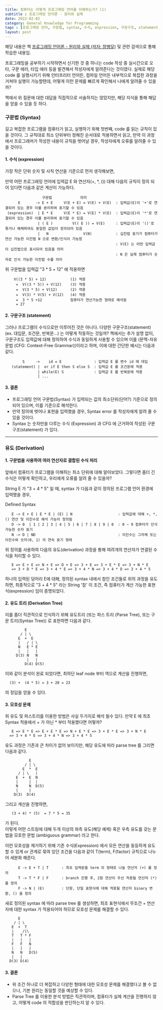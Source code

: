 ```yaml
---
title: 컴퓨터는 어떻게 프로그래밍 언어를 이해하는가? (1)
subtitle : 프로그래밍 언어론 - 원리와 실제
date: 2022-02-02
category: General Knowledge for Programming
tags : [프로그래밍 언어, 구문법, syntax, 수식, expression, 구문구조, statement, 문맥-자유 문법, CFG, Context Free Grammar]
layout: post
---
```


해당 내용은 책 [프로그래밍 언어론 - 원리와 실제 (저자: 창병모)](http://www.kyobobook.co.kr/product/detailViewKor.laf?mallGb=KOR&ejkGb=KOR&barcode=9791185578729) 및 관련 검색으로 통해 학습한 내용임.


프로그래밍을 공부하기 시작하면서 신기한 것 중 하나는 code 작성 중 실시간으로 오타, 구문 에러, 타입 에러 등을 발견해서 작성자에게 알려준다는 것이였다. 실제로 해당 code 를 실행시키기 위해 인터프리터 언어든, 컴파일 언어든 내부적으로 복잡한 과정을 거쳐야 실행이 가능할텐데, 어떻게 이런 문제를 빠르게 확인해서 나에게 알려줄 수 있을까?

책에서 위 질문에 대한 대답을 직접적으로 서술하지는 않았지만, 해당 지식을 통해 해답을 얻을 수 있을 듯 하다.


### 구문법 (Syntax)

길고 복잡한 프로그램을 컴퓨터가 읽고, 실행하기 위해 첫번째, code 를 읽는 규칙이 있을 것이다. 그 규칙대로 최소 단위부터 정해진 순서대로 적용하면서 읽고, 만약 이 과정에서 프로그래머가 작성한 내용이 규칙을 벗어날 경우, 작성자에게 오류를 알려줄 수 있을 것이다.

#### 1. 수식 (expression)

  가장 작은 단위 숫자 및 사칙 연산을 기준으로 먼저 생각해보면,

  만약 어떤 프로그래밍 언어에 입력값 E 와 연산자(+, *, ()) 대해 다음의 규칙이 정의 되어 있다면 다음과 같은 계산이 가능하다.


                     구문법             의미                      
          E       -> E + E     V(E + E) = V(E) + V(E)  : 입력값(E)이 '+'로 연결되어 있는 경우 이를 분리하여 표기할 수 있음  
     (expression)  | E * E     V(E * E) = V(E) * V(E)  : 입력값(E)이 '*'로 연결되어 있는 경우 이를 분리하여 표기할 수 있음
                   | ( E )         V(( E )) = V(E)     : 입력값(E)이 '()'로 묶거나 해체하여도 동일한 값임이 정의되어 있음
                   |   N                V(N)           : 십진법 표기가 컴퓨터가 연산 가능한 이진법 N 으로 변환/인식이 가능함
                                                       : V(E) 는 어떤 입력값이 십진법으로 표시되어 있음을 의미
                                                       : N 은 실제 컴퓨터가 숫자로 인식 가능한 이진법 수를 의미

  위 구문법을 입력값 "3 * 5 + 12" 에 적용하면

        V((3 * 5) + 12)           (1) 적용                        
         =  V((3 * 5)) + V(12)    (3) 적용                       
         =  V(3 * 5) + V(12)      (2) 적용                       
         =  V(3) * V(5) + V(12)   (4) 적용                       
         =  3 * 5 +12             컴퓨터가 연산가능한 형태로 해석됨
         = 27                                                    

#### 2. 구문구조 (statement)

그러나 프로그램이 수식으로만 이루어진 것은 아니다.
다양한 구문구조(statement) (ex. 대입문, 조건문, 반복문...) 는 어떻게 작동하는 것일까?
책에서는 추가 설명 없이, 구문구조도 입력값에 대해 정의하여 수식과 동일하게 사용할 수 있으며 이를 (문맥-자유 문법 (CFG: Context-Free Grammar))이라고 하며, 이에 대한 간단한 예시는 다음과 같다.

            S     ->    id = E               : 입력값 E 를 변수 id 에 대입    
       (statement) |  or if E then S else S  : 입력값 E 를 조건문에 적용     
                   | while(E) S              : 입력값 E 를 반복문에 적용      
                   | ...                                              

#### 3. 결론
 * 프로그래밍 언어 구문법(Syntax) 가 입력되는 값의 최소단위(단어?) 기준으로 정의되어 있으며, 이를 기준으로 해석한다.
 * 만약 정의에 벗어나 표현을 입력했을 경우, Syntax error 를 작성자에게 알려 줄 수 있을 것이다.
 * Syntax 는 숫자만을 다루는 수식 (Expression) 과 CFG 에 근거하여 작성된 구문구조(statement) 가 있다.

------------------------------------------------------------------------------
### 유도 (Derivation)

#### 1. 구문법을 사용하여 여러 연산자로 결합된 수식 처리

앞에서 컴퓨터가 프로그램을 이해하는 최소 단위에 대해 알아보았다. 그렇다면 좀더 긴 수식은 어떻게 확인하고, 우리에게 오류를 알려 줄 수 있을까?

String E 가 "3 + 4 * 5" 일 때, syntax 가 다음과 같이 정의된 프로그램 언어 환경에 입력했을 경우,

  Defined Syntax

       E -> E + E | E * E | (E) | N                     : 입력값에 대해 +, *, () 연산 및 이진수로 해석 가능이 정의됨
       D -> 0  | 1 | 2 | 3 | 4 | 5 | 6 | 7 | 8 | 9 | 0  : 0 ~ 9 컴퓨터가 인식 가능한 숫자 표기
       N -> D | ND                                      : 이진수는 그자체 또는 이진수와 숫자(0, 1) 의 연속 표기 형태

위 정의를 사용하여 다음의 유도(derivation) 과정을 통해 여려개의 연산자가 연결된 수식을 처리할 수 있다.

       E => E + E => N + E => D + E => 3 + E => 3 + E * E => 3 + N * E  
       => 3 + D * E => 3 + 4 * E => 3 + 4 * N => 3 + 4 * D => 3 + 4 * 5

하나의 입력된 덩어리 E에 대해, 정의된 syntax 내에서 참인 조건들로 위의 과정을 유도하면, 최종적으로 "3 + 4 * 5" 라는 String '참' 이 조건, 즉 컴퓨터가 계산 가능한 표현식(expression) 임이 증명되었다.

 #### 2. 유도 트리 (Derivation Tree)

 이를 좀더 직관적으로 인식하기 위해 유도트리 (또는 파스 트리 (Parse Tree), 또는 구문 트리(Syntax Tree)) 로 표현하면 다음과 같다.

             E
           / | \   
          E  +  E
          |   / | \
          N   E * E
          |   |   |
         D(3) N   N
              |   |
             D(4) D(5)

이와 같이 분석이 완료 되었다면, 최하단 leaf node 부터 역으로 계산을 진행하면,

      (3) +  (4 * 5) = 3 + 20 = 23

의 정답을 얻을 수 있다.  

 #### 3. 모호성 문제
 위 유도 및 파스트리를 이용한 방범은 사실 두가지로 해석 될수 있다. 만약 E 에 최초 Syntax 적용에서 + 가 아닌 * 부터 적용했다면 어떻까?

       E => E * E => E + E * E => N + E * E => 3 + E * E => 3 + N * E
      => 3 + 4 * E => 3 + 4 * N => 3 + 4 * 5

 유도 과정은 기존과 큰 차이가 없어 보이지만, 해당 유도에 따라 parse tree 를 그리면 다음과 같다.

               E
             / | \   
            E  *  E
          / | \   |
         E  +  E  N
         |     |  |
         N     N  D(5)
         |     |
        D(3)  D(4)

 그리고 계산을 진행하면,

       (3 + 4) * (5)  = 7 * 5 = 35

가 된다.  
이렇게 어떤 스트링에 대해 두개 이상의 좌측 유도(해당 예제) 혹은 우측 유도를 갖는 문법을 모호한 문법 (ambiguous grammar) 라고 한다.

이런 모호성을 제거하기 위해 기존 수식(Expression) 에서 모든 연산을 동등하게 유도할 수 있게 or 관계로 묶여 있던 조건을 다음과 같이 T(term), F(factor) 규칙으로 나누어 세분화 해준다.


          E -> E + T | T      : 최초 입력문을 term 의 형태로 나눌 연산자 (+) 를 정의
          T -> T * F | F      : branch 진행 후, 2항 연산이 우선 적용될 연산자 (*) 를 정의
          F -> N | (E)        : 단항, 단일 표현식에 대해 적용될 연산자 binary 변환, () 을 정의

새로 정의된 syntax 에 따라 parse tree 를 생성하면, 최초 표현식에서 무조건 + 연산자에 대한 syntax 가 적용되어야 하므로 모호성 문제를 해결할 수 있다.

          E
        / | \   
       E  +  T
       |    /|\
       T   T * F
       |   |   |
       F   F   N
       |   |   |
       N   N   D(5)
       |   |   
      D(3) D(4)

 #### 3. 결론
 * 위 조건 하나로 더 복잡하고 다양한 형태에 대한 모호성 문제를 해결했다고 볼 수 없으나, 기본 원리는 동일할 것을 예상할 수 있다.
 * Parse Tree 를 이용한 분석 방법은 직관적이며, 컴퓨터가 실제 계산을 진행하지 않고, 어떻게 code 의 적합성을 판단하는지 알 수 있다.   
